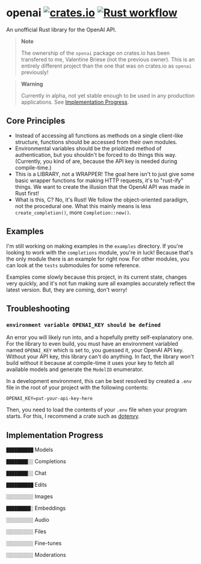 # openai [![crates.io](https://img.shields.io/crates/v/openai.svg)](https://crates.io/crates/openai/) [![Rust workflow](https://github.com/valentinegb/openai/actions/workflows/rust.yml/badge.svg)](https://github.com/valentinegb/openai/actions/workflows/rust.yml)

An unofficial Rust library for the OpenAI API.

> **Note**
>
> The ownership of the `openai` package on crates.io has been transfered to me, Valentine Briese (not the previous owner).
> This is an entirely different project than the one that was on crates.io as `openai` previously!

> **Warning**
> 
> Currently in alpha, not yet stable enough to be used in any production applications.
> See [Implementation Progress](#implementation-progress).

## Core Principles

- Instead of accessing all functions as methods on a single client-like structure,
  functions should be accessed from their own modules.
- Environmental variables should be the prioitized method of authentication,
  but you shouldn't be forced to do things this way.
  (Currently, you kind of are, because the API key is needed during compile-time.)
- This is a LIBRARY, not a WRAPPER!
  The goal here isn't to just give some basic wrapper functions for making HTTP requests,
  it's to "rust-ify" things. We want to create the illusion that the OpenAI API was made in Rust first!
- What is this, C? No, it's Rust! We follow the object-oriented paradigm, not the procedural one.
  What this mainly means is less `create_completion()`, more `Completion::new()`.

## Examples

I'm still working on making examples in the `examples` directory.
If you're looking to work with the `completions` module, you're in luck!
Because that's the only module there is an example for right now.
For other modules, you can look at the `tests` submodules for some reference.

Examples come slowly because this project, in its current state, changes very quickly,
and it's not fun making sure all examples accurately reflect the latest version. But, they are coming, don't worry!

## Troubleshooting

### `environment variable OPENAI_KEY should be defined`

An error you will likely run into, and a hopefully pretty self-explanatory one.
For the library to even build, you must have an environment variabled named `OPENAI_KEY` which is set to,
you guessed it, your OpenAI API key. Without your API key, this library can't do anything.
In fact, the library won't build without it because at compile-time it uses your key to fetch all available models
and generate the `ModelID` enumerator.

In a development environment,
this can be best resolved by created a `.env` file in the root of your project with the following contents:

```env
OPENAI_KEY=put-your-api-key-here
```

Then, you need to load the contents of your `.env` file when your program starts.
For this, I recommend a crate such as [dotenvy](https://github.com/allan2/dotenvy).

## Implementation Progress

`██████████` Models

`████████░░` Completions

`████████░░` Chat

`██████████` Edits

`░░░░░░░░░░` Images

`█████████░` Embeddings

`░░░░░░░░░░` Audio

`░░░░░░░░░░` Files

`░░░░░░░░░░` Fine-tunes

`░░░░░░░░░░` Moderations

